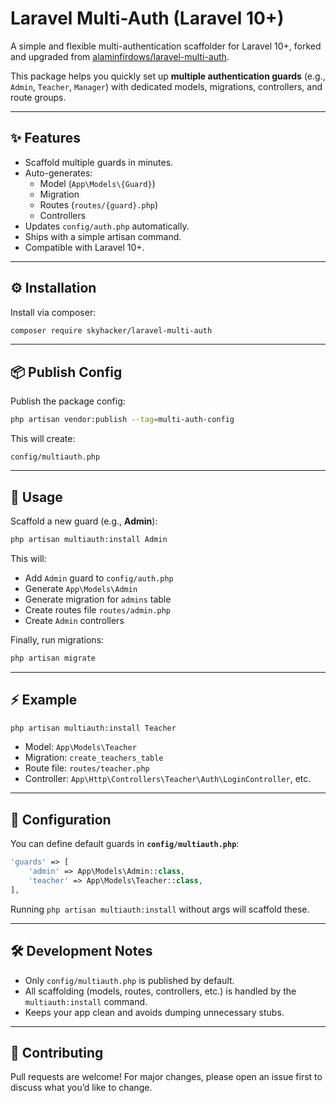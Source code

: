 # Laravel Multi-Auth (Laravel 10+)

A simple and flexible multi-authentication scaffolder for Laravel 10+, forked and upgraded from [alaminfirdows/laravel-multi-auth](https://github.com/alaminfirdows/laravel-multi-auth).  

This package helps you quickly set up **multiple authentication guards** (e.g., `Admin`, `Teacher`, `Manager`) with dedicated models, migrations, controllers, and route groups.

---

## ✨ Features

- Scaffold multiple guards in minutes.  
- Auto-generates:
  - Model (`App\Models\{Guard}`)
  - Migration
  - Routes (`routes/{guard}.php`)
  - Controllers  
- Updates `config/auth.php` automatically.  
- Ships with a simple artisan command.  
- Compatible with Laravel 10+.

---

## ⚙️ Installation

Install via composer:

```bash
composer require skyhacker/laravel-multi-auth
```

---

## 📦 Publish Config

Publish the package config:

```bash
php artisan vendor:publish --tag=multi-auth-config
```

This will create:

```
config/multiauth.php
```

---

## 🚀 Usage

Scaffold a new guard (e.g., **Admin**):

```bash
php artisan multiauth:install Admin
```

This will:  
- Add `Admin` guard to `config/auth.php`  
- Generate `App\Models\Admin`  
- Generate migration for `admins` table  
- Create routes file `routes/admin.php`  
- Create `Admin` controllers  

Finally, run migrations:

```bash
php artisan migrate
```

---

## ⚡ Example

```bash
php artisan multiauth:install Teacher
```

- Model: `App\Models\Teacher`
- Migration: `create_teachers_table`
- Route file: `routes/teacher.php`
- Controller: `App\Http\Controllers\Teacher\Auth\LoginController`, etc.

---

## 🔧 Configuration

You can define default guards in **`config/multiauth.php`**:

```php
'guards' => [
    'admin' => App\Models\Admin::class,
    'teacher' => App\Models\Teacher::class,
],
```

Running `php artisan multiauth:install` without args will scaffold these.

---

## 🛠 Development Notes

- Only `config/multiauth.php` is published by default.  
- All scaffolding (models, routes, controllers, etc.) is handled by the `multiauth:install` command.  
- Keeps your app clean and avoids dumping unnecessary stubs.  

---

## 🤝 Contributing

Pull requests are welcome! For major changes, please open an issue first to discuss what you’d like to change.  

